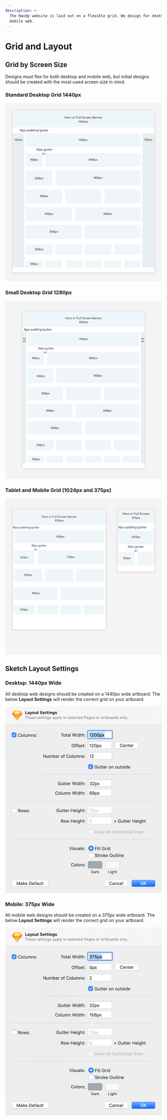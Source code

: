 ```yaml
---
description: >-
  The Handy website is laid out on a flexible grid. We design for desktop and
  mobile web.
---
```


# Grid and Layout

## Grid by Screen Size

Designs must flex for both desktop and mobile web, but initial designs should be created with the most-used screen size in mind. 

### Standard Desktop Grid 1440px

![This is our standard grid for desktop web designs. ](../.gitbook/assets/full-screen.png)

### Small Desktop Grid 1280px

![This is the smallest screen size where content and layout sizes can be maintained.](../.gitbook/assets/small-desktop.png)

### Tablet and Mobile Grid \(1024px and 375px\)

![We should break to mobile after 640px. We design for mobile at 375px. ](../.gitbook/assets/tablet-and-mobile%20%281%29.png)

## Sketch Layout Settings

### Desktop: 1440px Wide

All desktop web designs should be created on a 1440px wide artboard. The below **Layout Settings** will render the correct grid on your artboard.

![](../.gitbook/assets/sketch-desktop.png)

### Mobile: 375px Wide

All mobile web designs should be created on a 375px wide artboard. The below **Layout Settings** will render the correct grid on your artboard.

![](../.gitbook/assets/sketch-mobile.png)

